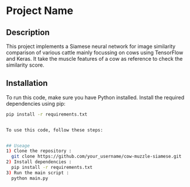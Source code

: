 # Project Name

## Description
This project implements a Siamese neural network for image similarity comparison of various cattle mainly focussing on cows using TensorFlow and Keras.
It take the muscle features of a cow as reference to check the similarity score.

## Installation
To run this code, make sure you have Python installed. Install the required dependencies using pip:

```bash
pip install -r requirements.txt


To use this code, follow these steps:


## Useage
1) Clone the repository : 
  git clone https://github.com/your_username/cow-muzzle-siamese.git
2) Install dependencies : 
  pip install -r requirements.txt
3) Run the main script :
  python main.py
